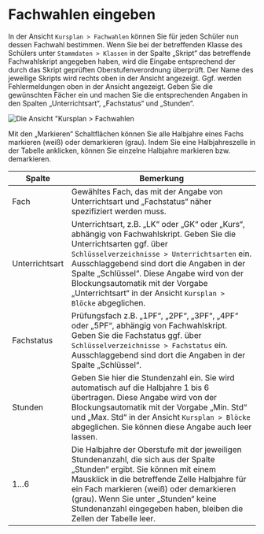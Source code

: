 # Fachwahlen eingeben

In der Ansicht ```Kursplan > Fachwahlen``` können Sie für jeden Schüler nun dessen Fachwahl bestimmen. Wenn Sie bei der betreffenden Klasse des Schülers unter ```Stammdaten > Klassen``` in der Spalte „Skript“ das betreffende Fachwahlskript angegeben haben, wird die Eingabe entsprechend der durch das Skript geprüften Oberstufenverordnung überprüft. Der Name des jeweilige Skripts wird rechts oben in der Ansicht angezeigt. Ggf. werden Fehlermeldungen oben in der Ansicht angezeigt. Geben Sie die gewünschten Fächer ein und machen Sie die entsprechenden Angaben in den Spalten „Unterrichtsart“, „Fachstatus“ und „Stunden“.

![Die Ansicht "Kursplan > Fachwahlen](/assets/images/dav_ansicht_fw.jpg)

Mit den „Markieren“ Schaltflächen können Sie alle Halbjahre eines Fachs markieren (weiß) oder demarkieren (grau). Indem Sie eine Halbjahreszelle in der Tabelle anklicken, können Sie einzelne Halbjahre markieren bzw. demarkieren.

|Spalte	|Bemerkung|
|--|--|
|Fach|	Gewähltes Fach, das mit der Angabe von Unterrichtsart und „Fachstatus“  näher spezifiziert werden muss. |
|Unterrichtsart	|Unterrichtsart, z.B. „LK“ oder „GK“ oder „Kurs“, abhängig von Fachwahlskript.  Geben Sie die Unterrichtsarten ggf. über ```Schlüsselverzeichnisse > Unterrichtsarten``` ein. Ausschlaggebend sind dort die Angaben in der Spalte „Schlüssel“. Diese Angabe wird von der Blockungsautomatik mit der Vorgabe „Unterrichtsart“ in der Ansicht ```Kursplan > Blöcke``` abgeglichen.|
|Fachstatus	|Prüfungsfach z.B. „1PF“, „2PF“, „3PF“, „4PF“ oder „5PF“, abhängig von Fachwahlskript. Geben Sie die Fachstatus ggf. über ```Schlüsselverzeichnisse > Fachstatus``` ein. Ausschlaggebend sind dort die Angaben in der Spalte „Schlüssel“.|
|Stunden|	Geben Sie hier die Stundenzahl ein. Sie wird automatisch auf die Halbjahre 1 bis 6 übertragen. Diese Angabe wird von der Blockungsautomatik mit der Vorgabe „Min. Std“ und „Max. Std“ in der Ansicht ```Kursplan > Blöcke``` abgeglichen. Sie können diese Angabe auch leer lassen.|
|1…6	|Die Halbjahre der Oberstufe mit der jeweiligen Stundenanzahl, die sich aus der Spalte „Stunden“ ergibt. Sie können mit einem Mausklick in die betreffende Zelle Halbjahre für ein Fach markieren (weiß) oder demarkieren (grau). Wenn Sie unter „Stunden“ keine Stundenanzahl eingegeben haben, bleiben die Zellen der Tabelle leer.|
